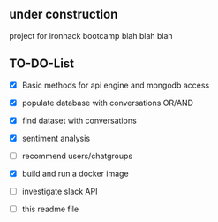 ## under construction


project for ironhack bootcamp blah blah blah


## TO-DO-List

- [x] Basic methods for api engine and mongodb access
- [x] populate database with conversations OR/AND
- [x] find dataset with conversations
- [x] sentiment analysis
- [ ] recommend users/chatgroups
- [x] build and run a docker image
- [ ] investigate slack API
- [ ] this readme file






